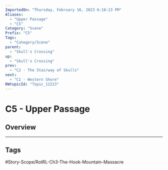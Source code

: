 ```yaml
---
ImportedOn: "Thursday, February 16, 2023 6:10:23 PM"
Aliases:
  - "Upper Passage"
  - "C5"
Category: "Scene"
Prefix: "C5"
Tags:
  - "Category/Scene"
parent:
  - "Skull's Crossing"
up:
  - "Skull's Crossing"
prev:
  - "C2 - The Stairway of Skulls"
next:
  - "C1 - Western Shore"
RWtopicId: "Topic_12213"
---
```

# C5 - Upper Passage
## Overview

---
## Tags
#Story-Scope/RotRL-Ch3-The-Hook-Mountain-Massacre

